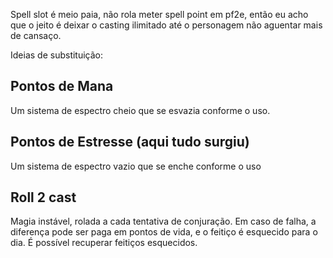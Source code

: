 Spell slot é meio paia, não rola meter spell point em pf2e, então eu acho que o jeito é deixar o casting ilimitado até o personagem não aguentar mais de cansaço.

Ideias de substituição:
## Pontos de Mana
Um sistema de espectro cheio que se esvazia conforme o uso.

## Pontos de Estresse (aqui tudo surgiu)
Um sistema de espectro vazio que se enche conforme o uso

## Roll 2 cast
Magia instável, rolada a cada tentativa de conjuração. Em caso de falha, a diferença pode ser paga em pontos de vida, e o feitiço é esquecido para o dia. É possível recuperar feitiços esquecidos.